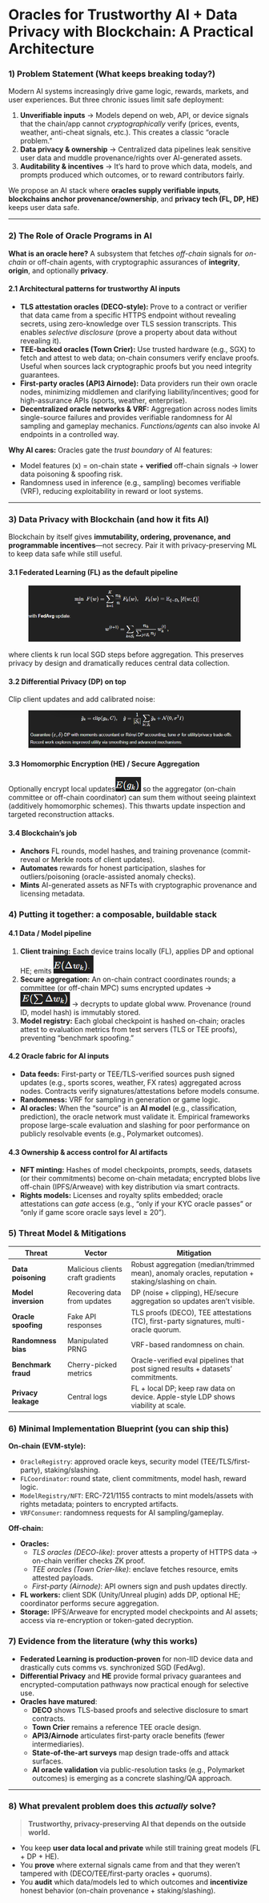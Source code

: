 # Oracles for Trustworthy AI + Data Privacy with Blockchain: A Practical Architecture

### 1) Problem Statement (What keeps breaking today?)

Modern AI systems increasingly drive game logic, rewards, markets, and user experiences. But three chronic issues limit safe deployment:

1. **Unverifiable inputs** → Models depend on web, API, or device signals that the chain/app cannot _cryptographically_ verify (prices, events, weather, anti-cheat signals, etc.). This creates a classic “oracle problem.”
2. **Data privacy & ownership** → Centralized data pipelines leak sensitive user data and muddle provenance/rights over AI-generated assets.
3. **Auditability & incentives** → It’s hard to prove which data, models, and prompts produced which outcomes, or to reward contributors fairly.

We propose an AI stack where **oracles supply verifiable inputs**, **blockchains anchor provenance/ownership**, and **privacy tech (FL, DP, HE)** keeps user data safe.

***

### 2) The Role of Oracle Programs in AI

**What is an oracle here?** A subsystem that fetches _off-chain_ signals for _on-chain_ or off-chain agents, with cryptographic assurances of **integrity**, **origin**, and optionally **privacy**.

#### 2.1 Architectural patterns for trustworthy AI inputs

* **TLS attestation oracles (DECO-style):** Prove to a contract or verifier that data came from a specific HTTPS endpoint without revealing secrets, using zero-knowledge over TLS session transcripts. This enables _selective disclosure_ (prove a property about data without revealing it).
* **TEE-backed oracles (Town Crier):** Use trusted hardware (e.g., SGX) to fetch and attest to web data; on-chain consumers verify enclave proofs. Useful when sources lack cryptographic proofs but you need integrity guarantees.
* **First-party oracles (API3 Airnode):** Data providers run their own oracle nodes, minimizing middlemen and clarifying liability/incentives; good for high-assurance APIs (sports, weather, enterprise).
* **Decentralized oracle networks & VRF:** Aggregation across nodes limits single-source failures and provides verifiable randomness for AI sampling and gameplay mechanics. _Functions/agents_ can also invoke AI endpoints in a controlled way.

**Why AI cares:** Oracles gate the _trust boundary_ of AI features:

* Model features (x) = on-chain state + **verified** off-chain signals → lower data poisoning & spoofing risk.
* Randomness used in inference (e.g., sampling) becomes verifiable (VRF), reducing exploitability in reward or loot systems.

***

### 3) Data Privacy with Blockchain (and how it fits AI)

Blockchain by itself gives **immutability, ordering, provenance, and programmable incentives**—not secrecy. Pair it with privacy-preserving ML to keep data safe while still useful.

#### 3.1 Federated Learning (FL) as the default pipeline

<figure><img src=".gitbook/assets/image (10).png" alt=""><figcaption></figcaption></figure>

where clients k run local SGD steps before aggregation. This preserves privacy by design and dramatically reduces central data collection.

#### 3.2 Differential Privacy (DP) on top

Clip client updates and add calibrated noise:

<figure><img src=".gitbook/assets/image (11).png" alt=""><figcaption></figcaption></figure>

#### 3.3 Homomorphic Encryption (HE) / Secure Aggregation

Optionally encrypt local updates![](<.gitbook/assets/image (14).png>)  so the aggregator (on-chain committee or off-chain coordinator) can sum them without seeing plaintext (additively homomorphic schemes). This thwarts update inspection and targeted reconstruction attacks.

#### 3.4 Blockchain’s job

* **Anchors** FL rounds, model hashes, and training provenance (commit-reveal or Merkle roots of client updates).
* **Automates** rewards for honest participation, slashes for outliers/poisoning (oracle-assisted anomaly checks).
* **Mints** AI-generated assets as NFTs with cryptographic provenance and licensing metadata.

### 4) Putting it together: a composable, buildable stack

#### 4.1 Data / Model pipeline

1. **Client training:** Each device trains locally (FL), applies DP and optional HE; emits ![](<.gitbook/assets/image (12).png>)
2. **Secure aggregation:** An on-chain contract coordinates rounds; a committee (or off-chain MPC) sums encrypted updates → ![](<.gitbook/assets/image (13).png>) → decrypts to update global www. Provenance (round ID, model hash) is immutably stored.
3. **Model registry:** Each global checkpoint is hashed on-chain; oracles attest to evaluation metrics from test servers (TLS or TEE proofs), preventing “benchmark spoofing.”

#### 4.2 Oracle fabric for AI inputs

* **Data feeds:** First-party or TEE/TLS-verified sources push signed updates (e.g., sports scores, weather, FX rates) aggregated across nodes. Contracts verify signatures/attestations before models consume.
* **Randomness:** VRF for sampling in generation or game logic.
* **AI oracles:** When the “source” is an **AI model** (e.g., classification, prediction), the oracle network must validate it. Empirical frameworks propose large-scale evaluation and slashing for poor performance on publicly resolvable events (e.g., Polymarket outcomes).

#### 4.3 Ownership & access control for AI artifacts

* **NFT minting:** Hashes of model checkpoints, prompts, seeds, datasets (or their commitments) become on-chain metadata; encrypted blobs live off-chain (IPFS/Arweave) with key distribution via smart contracts.
* **Rights models:** Licenses and royalty splits embedded; oracle attestations can _gate_ access (e.g., “only if your KYC oracle passes” or “only if game score oracle says level ≥ 20”).

### 5) Threat Model & Mitigations

| Threat              | Vector                            | Mitigation                                                                                         |
| ------------------- | --------------------------------- | -------------------------------------------------------------------------------------------------- |
| **Data poisoning**  | Malicious clients craft gradients | Robust aggregation (median/trimmed mean), anomaly oracles, reputation + staking/slashing on chain. |
| **Model inversion** | Recovering data from updates      | DP (noise + clipping), HE/secure aggregation so updates aren’t visible.                            |
| **Oracle spoofing** | Fake API responses                | TLS proofs (DECO), TEE attestations (TC), first-party signatures, multi-oracle quorum.             |
| **Randomness bias** | Manipulated PRNG                  | VRF-based randomness on chain.                                                                     |
| **Benchmark fraud** | Cherry-picked metrics             | Oracle-verified eval pipelines that post signed results + datasets’ commitments.                   |
| **Privacy leakage** | Central logs                      | FL + local DP; keep raw data on device. Apple-style LDP shows viability at scale.                  |



### 6) Minimal Implementation Blueprint (you can ship this)

**On-chain (EVM-style):**

* `OracleRegistry`: approved oracle keys, security model (TEE/TLS/first-party), staking/slashing.
* `FLCoordinator`: round state, client commitments, model hash, reward logic.
* `ModelRegistry/NFT`: ERC-721/1155 contracts to mint models/assets with rights metadata; pointers to encrypted artifacts.
* `VRFConsumer`: randomness requests for AI sampling/gameplay.

**Off-chain:**

* **Oracles:**
  * _TLS oracles (DECO-like)_: prover attests a property of HTTPS data → on-chain verifier checks ZK proof.
  * _TEE oracles (Town Crier-like)_: enclave fetches resource, emits attested payloads.
  * _First-party (Airnode)_: API owners sign and push updates directly.
* **FL workers:** client SDK (Unity/Unreal plugin) adds DP, optional HE; coordinator performs secure aggregation.
* **Storage:** IPFS/Arweave for encrypted model checkpoints and AI assets; access via re-encryption or token-gated decryption.

### 7) Evidence from the literature (why this works)

* **Federated Learning is production-proven** for non-IID device data and drastically cuts comms vs. synchronized SGD (FedAvg).
* **Differential Privacy** and **HE** provide formal privacy guarantees and encrypted-computation pathways now practical enough for selective use.
* **Oracles have matured**:
  * **DECO** shows TLS-based proofs and selective disclosure to smart contracts.
  * **Town Crier** remains a reference TEE oracle design.
  * **API3/Airnode** articulates first-party oracle benefits (fewer intermediaries).
  * **State-of-the-art surveys** map design trade-offs and attack surfaces.
  * **AI oracle validation** via public-resolution tasks (e.g., Polymarket outcomes) is emerging as a concrete slashing/QA approach.

***

### 8) What prevalent problem does this _actually_ solve?

> **Trustworthy, privacy-preserving AI that depends on the outside world.**

* You keep **user data local and private** while still training great models (FL + DP + HE).
* You **prove** where external signals came from and that they weren’t tampered with (DECO/TEE/first-party oracles + quorums).
* You **audit** which data/models led to which outcomes and **incentivize** honest behavior (on-chain provenance + staking/slashing).

